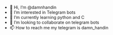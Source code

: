 - 👋 Hi, I’m @damnhandin
- 👀 I’m interested in Telegram bots
- 🌱 I’m currently learning python and C
- 💞️ I’m looking to collaborate on telegram bots
- 📫 How to reach me my telegram is damn_handin

<!---
damnhandin/damnhandin is a ✨ special ✨ repository because its `README.md` (this file) appears on your GitHub profile.
You can click the Preview link to take a look at your changes.
--->
